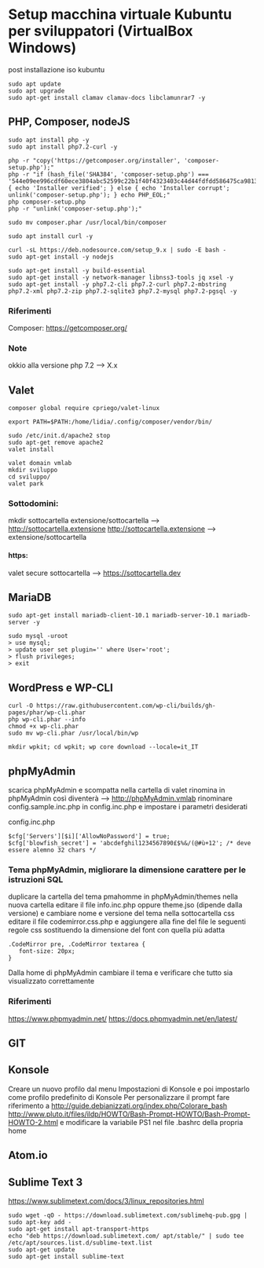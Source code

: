 # Setup macchina virtuale Kubuntu per sviluppatori (VirtualBox Windows)

post installazione iso kubuntu

```
sudo apt update
sudo apt upgrade
sudo apt-get install clamav clamav-docs libclamunrar7 -y
```

## PHP, Composer, nodeJS

```
sudo apt install php -y
sudo apt install php7.2-curl -y   

php -r "copy('https://getcomposer.org/installer', 'composer-setup.php');"
php -r "if (hash_file('SHA384', 'composer-setup.php') === '544e09ee996cdf60ece3804abc52599c22b1f40f4323403c44d44fdfdd586475ca9813a858088ffbc1f233e9b180f061') { echo 'Installer verified'; } else { echo 'Installer corrupt'; unlink('composer-setup.php'); } echo PHP_EOL;"
php composer-setup.php
php -r "unlink('composer-setup.php');"

sudo mv composer.phar /usr/local/bin/composer

sudo apt install curl -y

curl -sL https://deb.nodesource.com/setup_9.x | sudo -E bash -
sudo apt-get install -y nodejs

sudo apt-get install -y build-essential
sudo apt-get install -y network-manager libnss3-tools jq xsel -y
sudo apt-get install -y php7.2-cli php7.2-curl php7.2-mbstring  php7.2-xml php7.2-zip php7.2-sqlite3 php7.2-mysql php7.2-pgsql -y
```
### Riferimenti
Composer: https://getcomposer.org/

### Note
okkio alla versione php 7.2 --> X.x

## Valet

```
composer global require cpriego/valet-linux

export PATH=$PATH:/home/lidia/.config/composer/vendor/bin/

sudo /etc/init.d/apache2 stop
sudo apt-get remove apache2
valet install

valet domain vmlab
mkdir sviluppo
cd sviluppo/
valet park
```
### Sottodomini:
mkdir sottocartella
extensione/sottocartella --> http://sottocartella.extensione
http://sottocartella.extensione --> extensione/sottocartella

#### https:
valet secure sottocartella --> https://sottocartella.dev

## MariaDB

```
sudo apt-get install mariadb-client-10.1 mariadb-server-10.1 mariadb-server -y

sudo mysql -uroot
> use mysql;
> update user set plugin='' where User='root';
> flush privileges;
> exit
```

## WordPress e WP-CLI

```
curl -O https://raw.githubusercontent.com/wp-cli/builds/gh-pages/phar/wp-cli.phar
php wp-cli.phar --info
chmod +x wp-cli.phar
sudo mv wp-cli.phar /usr/local/bin/wp

mkdir wpkit; cd wpkit; wp core download --locale=it_IT
```

## phpMyAdmin

scarica phpMyAdmin e scompatta nella cartella di valet
rinomina in phpMyAdmin così diventerà --> http://phpMyAdmin.vmlab
rinominare config.sample.inc.php in config.inc.php e impostare i parametri desiderati

config.inc.php
```
$cfg['Servers'][$i]['AllowNoPassword'] = true;
$cfg['blowfish_secret'] = 'abcdefghil1234567890£$%&/(@#ù+12'; /* deve essere alemno 32 chars */
```

### Tema phpMyAdmin, migliorare la dimensione carattere per le istruzioni SQL
duplicare la cartella del tema pmahomme in phpMyAdmin/themes
nella nuova cartella editare il file info.inc.php oppure theme.jso (dipende dalla versione) e cambiare nome e versione del tema
nella sottocartella css editare il file codemirror.css.php e aggiungere alla fine del file
le seguenti regole css sostituendo la dimensione del font con quella più adatta
```
.CodeMirror pre, .CodeMirror textarea {
   font-size: 20px;
}
```
Dalla home di phpMyAdmin cambiare il tema e verificare che tutto sia visualizzato correttamente

### Riferimenti
https://www.phpmyadmin.net/
https://docs.phpmyadmin.net/en/latest/

## GIT

## Konsole
Creare un nuovo profilo dal menu Impostazioni di Konsole e poi impostarlo come profilo predefinito di Konsole
Per personalizzare il prompt fare riferimento a 
http://guide.debianizzati.org/index.php/Colorare_bash
http://www.pluto.it/files/ildp/HOWTO/Bash-Prompt-HOWTO/Bash-Prompt-HOWTO-2.html
e modificare la variabile PS1 nel file .bashrc della propria home

## Atom.io

## Sublime Text 3
https://www.sublimetext.com/docs/3/linux_repositories.html
```
sudo wget -qO - https://download.sublimetext.com/sublimehq-pub.gpg | sudo apt-key add -
sudo apt-get install apt-transport-https
echo "deb https://download.sublimetext.com/ apt/stable/" | sudo tee /etc/apt/sources.list.d/sublime-text.list
sudo apt-get update
sudo apt-get install sublime-text
```
